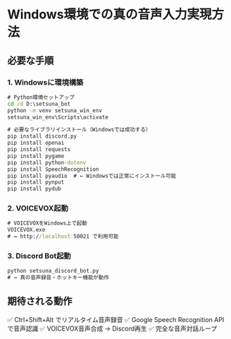 # Windows環境での真の音声入力実現方法

## 必要な手順

### 1. Windowsに環境構築
```cmd
# Python環境セットアップ
cd /d D:\setsuna_bot
python -m venv setsuna_win_env
setsuna_win_env\Scripts\activate

# 必要なライブラリインストール（Windowsでは成功する）
pip install discord.py
pip install openai
pip install requests
pip install pygame
pip install python-dotenv
pip install SpeechRecognition
pip install pyaudio  # ← Windowsでは正常にインストール可能
pip install pynput
pip install pydub
```

### 2. VOICEVOX起動
```cmd
# VOICEVOXをWindows上で起動
VOICEVOX.exe
# → http://localhost:50021 で利用可能
```

### 3. Discord Bot起動
```cmd
python setsuna_discord_bot.py
# → 真の音声録音・ホットキー機能が動作
```

## 期待される動作
✅ Ctrl+Shift+Alt でリアルタイム音声録音
✅ Google Speech Recognition APIで音声認識
✅ VOICEVOX音声合成 → Discord再生
✅ 完全な音声対話ループ